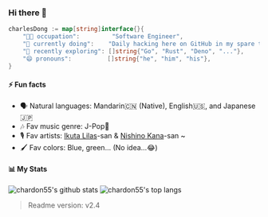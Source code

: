 ### Hi there 👋

```Go
charlesDong := map[string]interface{}{
    "👨‍💻 occupation":         "Software Engineer",
    "🚀 currently doing":    "Daily hacking here on GitHub in my spare time to help make the world a better place!",
    "🔬 recently exploring": []string{"Go", "Rust", "Deno", "..."},
    "😄 pronouns":          []string{"he", "him", "his"},
}
```

#### ⚡ Fun facts

- 🗣️ Natural languages: Mandarin🇨🇳 (Native), English🇺🇸, and Japanese🇯🇵
- 🎶 Fav music genre: J-Pop🫰
- 🎙️ Fav artists: [Ikuta Lilas](https://jpop.fandom.com/wiki/Ikuta_Lilas)-san & [Nishino Kana](https://jpop.fandom.com/wiki/Nishino_Kana)-san ~
- 🖌️ Fav colors: Blue, green... (No idea...😂)

#### 📊 My Stats

![chardon55's github stats](https://github-readme-stats.vercel.app/api?username=chardon55&show_icons=true&bg_color=25,00132c,003247&text_color=e0f7fa&title_color=fce4ec&icon_color=f186c0)
![chardon55's top langs](https://github-readme-stats.vercel.app/api/top-langs/?username=chardon55&layout=compact&bg_color=-25,00132c,003247&text_color=ffffff&title_color=fce4ec)

> Readme version: v2.4
